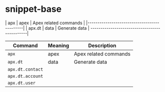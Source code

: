 # snippet-base

|   apx  |    apex   | Apex related commands  |
|---------------------------------------------|
| apx.dt |    data   | Generate data          |
----------------------------------------------|


| Command | Meaning | Description |
| --- | --- | --- |
| `apx` | apex  | Apex related commands |
| `apx.dt` | data | Generate data |
| `apx.dt.contact` | | |
| `apx.dt.account` | | |
| `apx.dt.user` | | |
